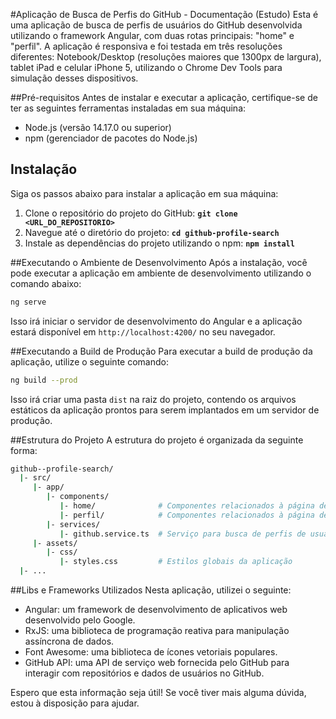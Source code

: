 #Aplicação de Busca de Perfis do GitHub - Documentação (Estudo)
Esta é uma aplicação de busca de perfis de usuários do GitHub desenvolvida utilizando o framework Angular, com duas rotas principais: "home" e "perfil". A aplicação é responsiva e foi testada em três resoluções diferentes: Notebook/Desktop (resoluções maiores que 1300px de largura), tablet iPad e celular iPhone 5, utilizando o Chrome Dev Tools para simulação desses dispositivos.

##Pré-requisitos
Antes de instalar e executar a aplicação, certifique-se de ter as seguintes ferramentas instaladas em sua máquina:

* Node.js (versão 14.17.0 ou superior)
* npm (gerenciador de pacotes do Node.js)

## Instalação
Siga os passos abaixo para instalar a aplicação em sua máquina:

1. Clone o repositório do projeto do GitHub: **`git clone <URL_DO_REPOSITORIO>`**
2. Navegue até o diretório do projeto: **`cd github-profile-search`**
3. Instale as dependências do projeto utilizando o npm: **`npm install`**

##Executando o Ambiente de Desenvolvimento
Após a instalação, você pode executar a aplicação em ambiente de desenvolvimento utilizando o comando abaixo:

```sh
ng serve
```
Isso irá iniciar o servidor de desenvolvimento do Angular e a aplicação estará disponível em `http://localhost:4200/` no seu navegador.

##Executando a Build de Produção
Para executar a build de produção da aplicação, utilize o seguinte comando:
```sh
ng build --prod
```
Isso irá criar uma pasta `dist` na raiz do projeto, contendo os arquivos estáticos da aplicação prontos para serem implantados em um servidor de produção.

##Estrutura do Projeto
A estrutura do projeto é organizada da seguinte forma:

```bash
github--profile-search/
  |- src/
     |- app/
        |- components/
           |- home/              # Componentes relacionados à página de busca (home)
           |- perfil/            # Componentes relacionados à página de perfil
        |- services/
           |- github.service.ts  # Serviço para busca de perfis de usuários
     |- assets/
        |- css/
           |- styles.css         # Estilos globais da aplicação
  |- ...
```

##Libs e Frameworks Utilizados
Nesta aplicação, utilizei o seguinte:
* Angular: um framework de desenvolvimento de aplicativos web desenvolvido pelo Google.
* RxJS: uma biblioteca de programação reativa para manipulação assíncrona de dados.
* Font Awesome: uma biblioteca de ícones vetoriais populares.
* GitHub API: uma API de serviço web fornecida pelo GitHub para interagir com repositórios e dados de usuários no GitHub.

Espero que esta informação seja útil! Se você tiver mais alguma dúvida, estou à disposição para ajudar.
